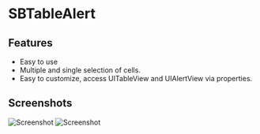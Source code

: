 # SBTableAlert
## Features
* Easy to use
* Multiple and single selection of cells.
* Easy to customize, access UITableView and UIAlertView via properties.

## Screenshots
![Screenshot](https://github.com/simonb/SBTableAlert/raw/master/SBTableAlertDemo/Screenshots/Single.png "Single")
![Screenshot](https://github.com/simonb/SBTableAlert/raw/master/SBTableAlertDemo/Screenshots/Multiple.png "Multiple")

